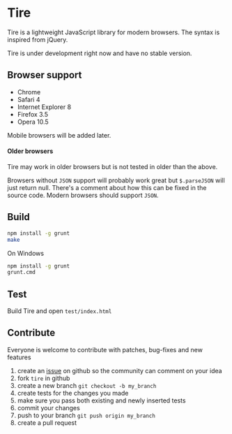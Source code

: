 # Tire

Tire is a lightweight JavaScript library for modern browsers. The syntax is inspired from jQuery.

Tire is under development right now and have no stable version.

## Browser support 

* Chrome
* Safari 4
* Internet Explorer 8
* Firefox 3.5
* Opera 10.5

Mobile browsers will be added later.

#### Older browsers

Tire may work in older browsers but is not tested in older than the above.

Browsers without `JSON` support will probably work great but `$.parseJSON` will just return null. There's a comment about how this can be fixed in the source code. Modern browsers should support `JSON`.

## Build

```sh
npm install -g grunt
make
```

On Windows
  
```sh
npm install -g grunt
grunt.cmd
```

## Test

  Build Tire and open `test/index.html`
  
## Contribute

Everyone is welcome to contribute with patches, bug-fixes and new features

1. create an [issue](https://github.com/Frozzare/tire/issues) on github so the community can comment on your idea
2. fork `tire` in github
3. create a new branch `git checkout -b my_branch`
4. create tests for the changes you made
5. make sure you pass both existing and newly inserted tests
6. commit your changes
7. push to your branch `git push origin my_branch`
8. create a pull request